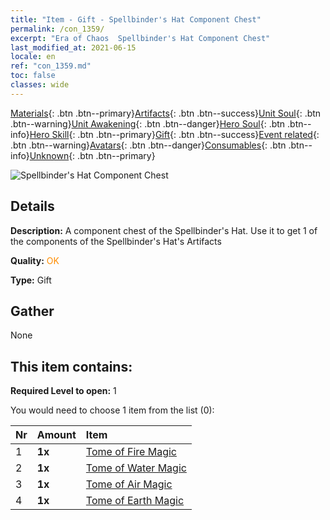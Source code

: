 ```yaml
---
title: "Item - Gift - Spellbinder's Hat Component Chest"
permalink: /con_1359/
excerpt: "Era of Chaos  Spellbinder's Hat Component Chest"
last_modified_at: 2021-06-15
locale: en
ref: "con_1359.md"
toc: false
classes: wide
---
```

 [Materials](/Items/){: .btn .btn--primary}[Artifacts](/Items/Artifacts/){: .btn .btn--success}[Unit Soul](/Items/UnitSoul/){: .btn .btn--warning}[Unit Awakening](/Items/UnitAwakening/){: .btn .btn--danger}[Hero Soul](/Items/HeroSoul/){: .btn .btn--info}[Hero Skill](/Items/HeroSkill/){: .btn .btn--primary}[Gift](/Items/Gift/){: .btn .btn--success}[Event related](/Items/Events/){: .btn .btn--warning}[Avatars](/Items/Avatars/){: .btn .btn--danger}[Consumables](/Items/Consumables/){: .btn .btn--info}[Unknown](/Items/Unknown/){: .btn .btn--primary}

 ![Spellbinder's Hat Component Chest](/images/t/i_906036.png)

## Details
 **Description:** A component chest of the Spellbinder's Hat. Use it to get 1 of the components of the Spellbinder's Hat's Artifacts

 **Quality:** <span style="color: #FF8C00">OK</span>

 **Type:** Gift

## Gather

  None

## This item contains:

 **Required Level to open:** 1

 You would need to choose 1 item from the list (0):

  | Nr | Amount |     Item    |
  |:---|:-------|:------------|
  | 1 |  **1x** | [Tome of Fire Magic](/Items/art_178/) |  | 
  | 2 |  **1x** | [Tome of Water Magic](/Items/art_179/) |  | 
  | 3 |  **1x** | [Tome of Air Magic](/Items/art_180/) |  | 
  | 4 |  **1x** | [Tome of Earth Magic](/Items/art_181/) |  | 
